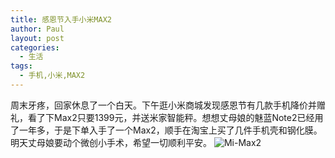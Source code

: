 ```yaml
---
title: 感恩节入手小米MAX2
author: Paul
layout: post
categories:
  - 生活
tags:
  - 手机,小米,MAX2
---
```


周末牙疼，回家休息了一个白天。下午逛小米商城发现感恩节有几款手机降价并赠礼，看了下Max2只要1399元，并送米家智能秤。想想丈母娘的魅蓝Note2已经用了一年多，于是下单入手了一个Max2，顺手在淘宝上买了几件手机壳和钢化膜。明天丈母娘要动个微创小手术，希望一切顺利平安。
![Mi-Max2](https://imgs.gq/2017-1012/Mi-Max2.jpg)




